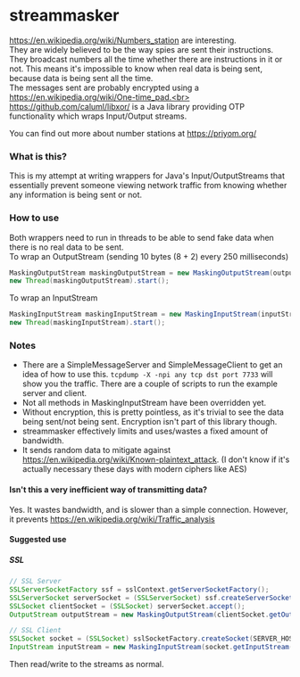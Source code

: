 streammasker
============

https://en.wikipedia.org/wiki/Numbers_station are interesting.<br>
They are widely believed to be the way spies are sent their instructions.<br>
They broadcast numbers all the time whether there are instructions in it or not. This means it's impossible to know when real data is being sent, because data is being sent all the time.<br>
The messages sent are probably encrypted using a https://en.wikipedia.org/wiki/One-time_pad.<br>
https://github.com/caluml/libxor/ is a  Java library providing OTP functionality which wraps Input/Output streams.  

You can find out more about number stations at https://priyom.org/

### What is this?
This is my attempt at writing wrappers for Java's Input/OutputStreams that essentially prevent someone viewing network traffic from knowing whether any information is being sent or not.

### How to use
Both wrappers need to run in threads to be able to send fake data when there is no real data to be sent.<br>
To wrap an OutputStream (sending 10 bytes (8 + 2) every 250 milliseconds)
```java
MaskingOutputStream maskingOutputStream = new MaskingOutputStream(outputStream, 8, new SecureRandom(), 250, TimeUnit.MILLISECONDS);
new Thread(maskingOutputStream).start();
```

To wrap an InputStream
```java
MaskingInputStream maskingInputStream = new MaskingInputStream(inputStream, 8);
new Thread(maskingInputStream).start();
```

### Notes
* There are a SimpleMessageServer and SimpleMessageClient to get an idea of how to use this. `tcpdump -X -npi any tcp dst port 7733` will show you the traffic. There are a couple of scripts to run the example server and client.
* Not all methods in MaskingInputStream have been overridden yet.
* Without encryption, this is pretty pointless, as it's trivial to see the data being sent/not being sent. Encryption isn't part of this library though.
* streammasker effectively limits and uses/wastes a fixed amount of bandwidth.
* It sends random data to mitigate against https://en.wikipedia.org/wiki/Known-plaintext_attack. (I don't know if it's actually necessary these days with modern ciphers like AES)

#### Isn't this a very inefficient way of transmitting data?
Yes. It wastes bandwidth, and is slower than a simple connection. However, it prevents https://en.wikipedia.org/wiki/Traffic_analysis

#### Suggested use
##### SSL
```java
// SSL Server
SSLServerSocketFactory ssf = sslContext.getServerSocketFactory();
SSLServerSocket serverSocket = (SSLServerSocket) ssf.createServerSocket(SERVER_PORT);
SSLSocket clientSocket = (SSLSocket) serverSocket.accept();
OutputStream outputStream = new MaskingOutputStream(clientSocket.getOutputStream(), ...);
```
```java
// SSL Client
SSLSocket socket = (SSLSocket) sslSocketFactory.createSocket(SERVER_HOST, SERVER_PORT);
InputStream inputStream = new MaskingInputStream(socket.getInputStream(), ...);
```
Then read/write to the streams as normal.
